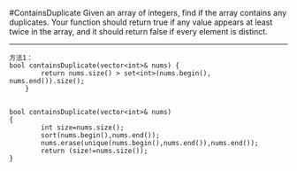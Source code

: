 #ContainsDuplicate
Given an array of integers, find if the array contains any duplicates. 
Your function should return true if any value appears at least twice in the array, and it should return false if every element is distinct.



---


```
方法1：
bool containsDuplicate(vector<int>& nums) {
        return nums.size() > set<int>(nums.begin(), nums.end()).size();        
    }


bool containsDuplicate(vector<int>& nums) 
{
        int size=nums.size();
        sort(nums.begin(),nums.end());
        nums.erase(unique(nums.begin(),nums.end()),nums.end());
        return (size!=nums.size());
}
```